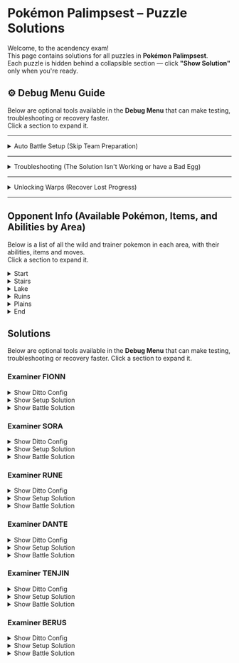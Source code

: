 # Pokémon Palimpsest – Puzzle Solutions

Welcome, to the acendency exam!  
This page contains solutions for all puzzles in **Pokémon Palimpsest**.  
Each puzzle is hidden behind a collapsible section — click **"Show Solution"** only when you're ready.  


## ⚙️ Debug Menu Guide

Below are optional tools available in the **Debug Menu** that can make testing, troubleshooting or recovery faster.  
Click a section to expand it.

---

<details>
  <summary>Auto Battle Setup (Skip Team Preparation)</summary>

Setting up your Ditto correctly is part of the puzzle experience — but it can be time-consuming.  
If you’d like to skip the setup and have the correct team automatically configured for each battle, you can use the **Debug Menu**.

**How to Access:**
> Press **L + R + B + START** during gameplay to open the Debug Menu.

**How to Auto-Setup Battles:**
1. From the Debug Menu, select **“Battles.”**
2. Choose the trainer you want to fight to start a **Test Battle.**
3. On the **first turn**, retire from the test battle.
4. Your party will now be automatically configured and ready to fight that trainer for real.
</details>

---

<details>
  <summary>Troubleshooting (The Solution Isn't Working or have a Bad Egg)</summary>

If you’re following a solution exactly but it’s not working, your Pokémon’s data may be **corrupted** (incorrect IVs or nature).

You can verify and fix this using the Debug Menu.

**To Check:**
1. Open the Debug Menu (**L + R + B + START**).
2. Go to **“Scripts.”**
3. Run **“Test IV’s.”**

**Expected result:**  
- All IVs = **0**  
- Nature = **Naughty**

If your results differ:

**To Fix:**
1. Go to **“Scripts.”**
2. Run **“Reset Ditto.”**

This will restore your Pokémon’s data to the correct values.
</details>

---

<details>
  <summary>Unlocking Warps (Recover Lost Progress)</summary>

If you’ve lost progress, deleted a save, etc., you can unlock warp flags manually.

**How to Unlock Warps:**
1. Open the Debug Menu (**L + R + B + START**).
2. Navigate to **`Flags & Vars` → `Set Flags`**.
3. Enable any of the following flags:

| Area | Flag Name | Flag ID |
|:--|:--|:--|
| Stairs (base warp, required for others) | `FLAG_UNLOCK_STAIRS_WARP` | `0x63` |
| Lake | `FLAG_UNLOCK_LAKE_WARP` | `0x64` |
| Cave | `FLAG_UNLOCK_CAVE_WARP` | `0x65` |
| Summit | `FLAG_UNLOCK_SUMMIT_WARP` | `0x66` |
| Flower Field | `FLAG_UNLOCK_FLOWER_WARP` | `0x67` |

> ⚠️ **Note:** The warp menu will only be available if the **Stairs Warp** is unlocked.
</details>

---

## Opponent Info (Available Pokémon, Items, and Abilities by Area)

Below is a list of all the wild and trainer pokemon in each area, with their abilities, items and moves.  
Click a section to expand it.


<details>
  <summary>Start</summary>

| Location | Species | Item         | Ability | Move 1 | Move 2    | Move 3 | Move 4 |
|:--       |:--      |:--           |:--      |:--     |:--        |:--     |:--     |
| Wild     | Pichu   | Room Service | Static  | Tackle |           |        |        |
</details>

<details>
  <summary>Stairs</summary>

| Location | Species   | Item | Ability      | Move 1      | Move 2        | Move 3   | Move 4 |
|:--       |:--        |:--   |:--           |:--          |:--            |:--       |:--     |
| Wild     | Farfetchd | -    | Inner Focus  | Sand Attack | Fury Cutter   | Cut      | Leer   |
</details>

<details>
  <summary>Lake</summary>

| Location       | Species         | Item           | Ability     | Move 1      | Move 2     | Move 3     | Move 4  |
|:--             |:--              |:--             |:--          |:--          |:--         |:--         |:--      |
| Wild           | Forretress      | Zoom Lens      | Sturdy      | Take Down   | Rapid Spin | Heavy Slam | Curse   |
| Wild           | Muk             | Ability Shield | Sticky Hold | Pound       | Harden     | Earth Power| Disable |
| Examiner Fionn | Chespin         | -              | Bulletproof | Worry Seed | Take Down| - | - |
| Examiner Fionn | Exeggutor       | -              | Chlorophyll | Stored Power | Calm Mind | Absorb | - |
| Examiner Sora  | Chansey         | -              | Natural Cure | Fling | Covet | Minimize | Low Kick |
| Examiner Sora  | Ampharos (Mega) | -              | Mold Breaker | Zap Cannon | Focus Blast | - | - |
</details>

<details>
  <summary>Ruins</summary>

| Location       | Species   | Item             | Ability      | Move 1          | Move 2       | Move 3     | Move 4     |
|:--             |:--        |:--               |:--           |:--              |:--           |:--         |:--         |
| Wild           | Aron      | Rawst Berry      | Heavy Metal  | Roar            | Headbutt     | Earth Power| Rock Slide |
| Wild           | Numel     | -                | Oblivious    | Flame Charge    | Incinerate   | Smack Down | Endure     |
| Examiner Rune  | Hawlucha  | -                | Mold Breaker | Sky Drop        | Poison Jab   | -          | -          |
| Examiner Rune  | Mr. Mime  | Lagging Tail     | Soundproof   | Dream Eater     | Yawn         | Magic Powder | Role Play |
| Examiner Dante | Starmie   | Terrain Extender | Analytic     | Psychic Terrain | Refresh      | Toxic        | Foresight |
| Examiner Dante | Illumise  | -                | Prankster    | Will-O-Wisp     | Tail Wind    | Last Resort  | Role Play |
| Examiner Dante | Haunter   | Toxic Orb        | Levitate     | Curse           | Destiny Bond | Haze         | - |
</details>

<details>
  <summary>Plains</summary>

| Location | Species | Item | Ability | Move 1 | Move 2 | Move 3 | Move 4 |
|:--|:--|:--|:--|:--|:--|:--|:--|
| Deity Tenjin | Ninjask | King’s Rock | Speed Boost | Poison Sting | Bullet Punch | - | - |
| Deity Tenjin | Slowpoke | Rocky Helmet | Oblivious | Perish Song | Misty Terrain | Telekinesis | Confusion |
| Deity Tenjin | Zeraora | Air Balloon | Volt Absorb | Plasma Fists | - | - | - |
</details>

<details>
  <summary>End</summary>

| Location | Species      | Item          | Ability     | Move 1     | Move 2  | Move 3 | Move 4 |
|:--       |:--           |:--            |:--          |:--         |:--      |:--     |:--     |
| Berus | Houndoom (Mega) | Bright Powder | Magic Guard | Sheer Cold | Fissure | Guillotine | - |
</details>



## Solutions

Below are optional tools available in the **Debug Menu** that can make testing, troubleshooting or recovery faster.
Click a section to expand it.

### Examiner FIONN 

<details>
  <summary>Show Ditto Config</summary>

| Species | Item | Ability | Move 1 | Move 2 | Move 3 | Move 4 |
|:--|:--|:--|:--|:--|:--|:--|
| Forretress | Zoom Lens | - | Curse | Fury Cutter | - | - |
</details>

<details>
  <summary>Show Setup Solution</summary>

| Type | Name | Description / How to Obtain |
|:--|:--|:--|
| Species | Forretress | Transmute on the Forretress (Lake) |
| Item | Zoom Lens | Use Barter on the Forretress (Lake) |
| Move | Curse | Use Sketch on the Forretress (Lake) |
| Move | Fury Cutter | Use Sketch on the Farfetch'd (Stairs) |
</details>

<details>
  <summary>Show Battle Solution</summary>


| Turn | Action | Target |
|:--|:--|:--|
| 1 | Curse | Chespin |
| 2 | Fury Cutter | Chespin |
| 3 | Fury Cutter | Chespin |
| 4 | Fury Cutter | Exeggutor |
</details>

### Examiner SORA 

<details>
  <summary>Show Ditto Config</summary>

| Species   | Item           | Ability     | Move 1     | Move 2      | Move 3 | Move 4 |
| :-------- | :------------- | :---------- | :--------- | :---------- | :----- | :----- |
| Exeggutor | Ability Shield | Bulletproof | Heavy Slam | Earth Power | -      | -      |

</details>

<details>
  <summary>Show Setup Solution</summary>

| Type    | Name           | Description / How to Obtain |
| :------ | :------------- | :-------------------------- |
| Species | Exeggutor      | Transmute on FIONNs Exeggutor          |
| Item    | Ability Shield | Covet on Muk (Lake). Covet must knock out the Muk or sticky hold will proc. You must Barter to get rid of your held items before using Covet or you will not get the item. To get Covet you need to Sketch from Sora's Chansey. Fight Sora with Muk or else Chansey will Low Kick after Minimising and not Covet. |
| Ability | Bulletproof    | Transference on FIONNs Chespin |
| Move    | Heavy Slam     | Sketch on FIONNs Chespin or Forretress (Lake) |
| Move    | Earth Power    | Sketch on Muk (Lake)                          |

</details>

<details>
  <summary>Show Battle Solution</summary>

| Turn | Action      | Target        |
| :--- | :---------- | :------------ |
| 1    | Heavy Slam  | Chansey       |
| 2    | Heavy Slam  | Chansey       |
| 3    | Earth Power | Mega Ampharos |
| 4    | Earth Power | Mega Ampharos |
| 5    | Earth Power | Mega Ampharos |
</details>

### Examiner RUNE 

<details>
  <summary>Show Ditto Config</summary>

| Species    | Item        | Ability     | Move 1     | Move 2     | Move 3 | Move 4 |
| :--------- | :---------- | :---------- | :--------- | :--------- | :----- | :----- |
| Forretress | -           | Heavy Metal | Worry Seed | Heavy Slam | -      | -      |

</details>

<details>
  <summary>Show Setup Solution</summary>

| Type    | Name        | Description / How to Obtain |
| :------ | :---------- | :-------------------------- |
| Species | Forretress  | Transmute Forretress (Lake) |
| Ability | Heavy Metal | Transference on Aron (Cave) |
| Move    | Worry Seed  | Sketch on FIONNs Chespin    |
| Move    | Heavy Slam  | Sketch on FIONNs Chespin or Forretress (Lake) |

</details>

<details>
  <summary>Show Battle Solution</summary>

| Turn | Action       | Target   |
| :--- | :----------- | :------- |
| 1    | Worry Seed   | Hawlucha |
| 2    | Worry Seed   | Hawlucha |
| 3    | Heavy Slam   | Hawlucha |
| 4    | Heavy Slam   | Hawlucha |
| 5    | Heavy Slam   | Hawlucha |
| 6    | Worry Seed   | Mr. Mime |
| 7    | Transference | Mr. Mime |
| 8    | Heavy Slam   | Mr. Mime |
| 9    | Heavy Slam   | Mr. Mime |

</details>


### Examiner DANTE 

<details>
  <summary>Show Ditto Config</summary>

| Species | Item        | Ability     | Move 1       | Move 2 | Move 3       | Move 4    |
| :------ | :---------- | :---------- | :----------- | :----- | :----------- | :-------- |
| Muk     | Rawst Berry | Heavy Metal | Magic Powder | Roar   | Flame Charge | -         |

</details>

<details>
  <summary>Show Setup Solution</summary>

| Type    | Name         | Description / How to Obtain |
| :------ | :----------- | :-------------------------- |
| Species | Muk          | Transmute on Muk (Lake)     |
| Item    | Rawst Berry  | Barter on Aron (Cave)       |
| Ability | Heavy Metal  | Transference on Aron (Cave) |
| Move    | Magic Powder | Sketch on RUNE's Mr.Mime    |
| Move    | Roar         | Sketch on Aron (Cave). In order to Sketch Roar you must have Soundproof. To get this use Transference on RUNE's Mr. Mime (then retire) |
| Move    | Flame Charge | Sketch on Carkoal (Cave)    |

</details>

<details>
  <summary>Show Battle Solution</summary>

| Turn | Action                  | Target   |
| :--- | :---------------------- | :------- |
| 1    | Flame Charge            | Illumise |
| 2    | Flame Charge            | Illumise |
| 3    | Roar                    | Illumise |
| 4    | Magic Powder            | Haunter  |
| 5    | Transference            | Haunter  |
| 6    | Transference            | Starmie  |
| 7    | Transference            | Haunter  |
| 8    | Transference            | Starmie  |
| 9    | Transference            | Haunter  |
| 10   | Tera Fire, Flame Charge | Illumise |
| 11   | Flame Charge            | Illumise |
| 12   | Flame Charge            | Starmie  |
| 13   | Flame Charge            | Starmie  |
| 14   | Flame Charge            | Starmie  |
| 15   | Flame Charge            | Starmie  |
| 16   | Flame Charge            | Starmie  |


</details>

### Examiner TENJIN 

<details>
  <summary>Show Ditto Config</summary>

| Species   | Item         | Ability     | Move 1       | Move 2     | Move 3  | Move 4 |
| :-------- | :----------- | :---------- | :----------- | :--------- | :------ | :----- |
| Sandygast | Rocky Helmet | Inner Focus | Plasma Fists | Disable    | Roar    | -    |


</details>

<details>
  <summary>Show Setup Solution</summary>

| Type    | Name         | Description / How to Obtain |
| :------ | :----------- | :-------------------------- |
| Species | Sandygast    | Stone Puzzle on Summit Left |
| Item    | Rocky Helmet | Use Barter on TENJIN's Slowpoke |
| Ability | Inner Focus  | Use Transference on the Farfetch'd (Stairs) |
| Move    | Plasma Fists | Use Sketch on TENJIN's Zeraora (to bring it out you'll need Roar)                           |
| Move    | Disable      | Sketch on Muk (Lake)        |
| Move    | Roar         | Sketch on Aron (Cave). In order to Sketch Roar you must have Soundproof. To get this use Transference on RUNE's Mr. Mime (then retire)                            |

</details>

<details>
  <summary>Show Battle Solution</summary>

| Turn | Action       | Target   |
| :--- | :----------- | :------- |
| 1    | Roar         | Ninjask  |
| 2    | Transference | Zeraora  |
| 3    | Disable      | Slowpoke |
| 4    | Plasma Fists | Slowpoke |
| 5    | Plasma Fists | Slowpoke |
| 6    | Tera Fire, Anything     | -        |
| 7    | Anything     | -        |
| 8    | Anything     | -        |
| 9    | Anything     | -        |
| 10   | Anything     | -        |


</details>

### Examiner BERUS 

<details>
  <summary>Show Ditto Config</summary>

| Species       | Item         | Ability | Move 1 | Move 2 | Move 3        | Move 4 |
| :-------      | :----------  | :------ | :----- | :----- | :-----        | :----- |
| Houndoom Mega | Room Service | Sturdy  | Curse  | Leer   | Magic Powder  | Fling  |



</details>

<details>
  <summary>Show Setup Solution</summary>

| Type    | Name         | Description / How to Obtain |
| :------ | :----------  | :-------------------------- |
| Species | Sandygast    | From the summit rock puzzle |
| Ability | Sturdy       | From the Forretress (Lake)  |
| Item    | Room Service | From the Pichu (Flower)     |
| Move    | Curse        | Sketch on DANTE's Haunter   |
| Move    | Magic Power  | Sketch on RUNE's Mr Mime    |
| Move    | Leer         | Sketch on Farfetchd         |
| Move    | Fling        | Sketch on SORA's Chansey (after a bater so it has an item) |

</details>

<details>
  <summary>Show Battle Solution</summary>

| Turn | Action       | Target |
| :--- | :-------     | :----- |
| 1    | Curse        | -      |
| 2    | Curse        | -      |
| 3    | Curse        | -      |
| 4    | Curse        | -      |
| 5    | Curse        | -      |
| 6    | Curse        | -      |
| 7    | Barter       | -      |
| 8    | Leer         | -      |
| 9    | Leer         | -      |
| 10   | Leer         | -      |
| 11   | Leer         | -      |
| 12   | Leer         | -      |
| 13   | Magic Powder | -      |
| 14   | Fling        | -      |
| 15   | Barter       | -      |
| 16   | Fling        | -      |

</details>